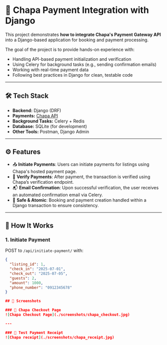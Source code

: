 # 🧾 Chapa Payment Integration with Django

This project demonstrates **how to integrate Chapa's Payment Gateway API** into a Django-based application for booking and payment processing.

The goal of the project is to provide hands-on experience with:
- Handling API-based payment initialization and verification
- Using Celery for background tasks (e.g., sending confirmation emails)
- Working with real-time payment data
- Following best practices in Django for clean, testable code

---

## 🛠️ Tech Stack

- **Backend:** Django (DRF)
- **Payments:** [Chapa API](https://docs.chapa.co/docs/)
- **Background Tasks:** Celery + Redis
- **Database:** SQLite (for development)
- **Other Tools:** Postman, Django Admin

---

## ⚙️ Features

- 📤 **Initiate Payments**: Users can initiate payments for listings using Chapa's hosted payment page.
- 🔁 **Verify Payments**: After payment, the transaction is verified using Chapa’s verification endpoint.
- 📬 **Email Confirmation**: Upon successful verification, the user receives an automated confirmation email via Celery.
- 🔐 **Safe & Atomic**: Booking and payment creation handled within a Django transaction to ensure consistency.

---

## 🚀 How It Works

### 1. **Initiate Payment**
POST to `/api/initiate-payment/` with:
```json
{
  "listing_id": 1,
  "check_in": "2025-07-01",
  "check_out": "2025-07-05",
  "guests": 2,
  "amount": 1000,
  "phone_number": "0912345678"
}

## 📸 Screenshots

### 🧾 Chapa Checkout Page
![Chapa Checkout Page](./screenshots/chapa_checkout.jpg)

---

### 🧾 Test Payment Receipt
![Chapa receipt](./screenshots/chapa_receipt.jpg)
